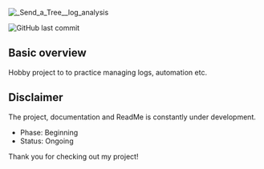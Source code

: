 ![_Send_a_Tree__log_analysis](https://user-images.githubusercontent.com/103418339/164459100-2c3f31bc-e79a-47a8-8408-8fc96fe90415.png)

![GitHub last commit](https://img.shields.io/github/last-commit/llevi95/Send_A_Tree)


## Basic overview
Hobby project to to practice managing logs, automation etc.

## Disclaimer
The project, documentation and ReadMe is constantly under development.

- Phase: Beginning
- Status: Ongoing

Thank you for checking out my project!
